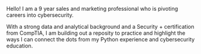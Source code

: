 Hello! I am a 9 year sales and marketing professional who is pivoting careers into cybersecurity. 

With a strong data and analytical background and a Security + certification from CompTIA, I am building out a reposity to practice and highlight the ways I can connect the dots from my Python experience and cybersecurity education. 

